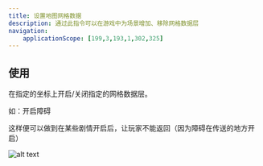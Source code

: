 ```yaml
---
title: 设置地图网格数据
description: 通过此指令可以在游戏中为场景增加、移除网格数据层
navigation:
    applicationScope: [199,3,193,1,302,325]
---
```


## 使用

在指定的坐标上开启/关闭指定的网格数据层。

如：开启障碍

这样便可以做到在某些剧情开启后，让玩家不能返回（因为障碍在传送的地方开启）

![alt text](https://cdn.gcw.wiki/gcw/image/zh_hans/commands/scene/setmapgriddata/image.png)
